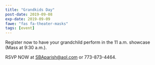 ```yaml
---
title: "Grandkids Day"
post-date: 2019-09-08
exp-date: 2019-09-09
fawe: "fas fa-theater-masks"
tags: [event]
---
```

Register now to have your grandchild perform in the 11 a.m. showcase (Mass at 9:30 a.m.).

RSVP NOW at SBAparish@aol.com or 773-873-4464.